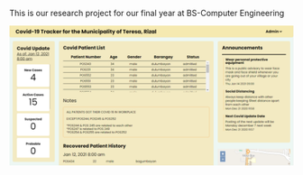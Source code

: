This is our research project for our final year at BS-Computer Engineering

![](system_preview/index_page/desktop.png)